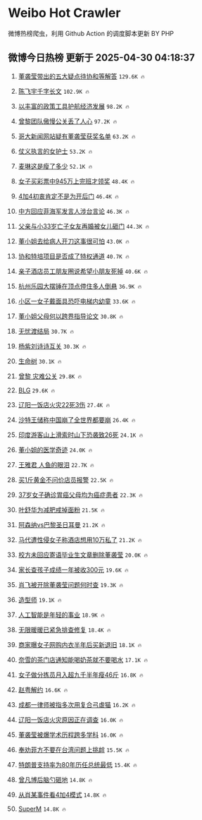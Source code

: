 # Weibo Hot Crawler 



微博热榜爬虫，利用 Github Action 的调度脚本更新 BY PHP 


## 微博今日热榜 更新于 2025-04-30 04:18:37 
1. [董袭莹带出的五大疑点待协和等解答](https://s.weibo.com/weibo?q=%23%E8%91%A3%E8%A2%AD%E8%8E%B9%E5%B8%A6%E5%87%BA%E7%9A%84%E4%BA%94%E5%A4%A7%E7%96%91%E7%82%B9%E5%BE%85%E5%8D%8F%E5%92%8C%E7%AD%89%E8%A7%A3%E7%AD%94%23&t=31&band_rank=1&Refer=top) `129.6K 🔥` 

1. [陈飞宇千字长文](https://s.weibo.com/weibo?q=%E9%99%88%E9%A3%9E%E5%AE%87%E5%8D%83%E5%AD%97%E9%95%BF%E6%96%87&t=31&band_rank=2&Refer=top) `102.9K 🔥` 

1. [以丰富的政策工具护航经济发展](https://s.weibo.com/weibo?q=%23%E4%BB%A5%E4%B8%B0%E5%AF%8C%E7%9A%84%E6%94%BF%E7%AD%96%E5%B7%A5%E5%85%B7%E6%8A%A4%E8%88%AA%E7%BB%8F%E6%B5%8E%E5%8F%91%E5%B1%95%23&t=31&band_rank=3&Refer=top) `98.2K 🔥` 

1. [曾黎团队傲慢公关丢了人心](https://s.weibo.com/weibo?q=%23%E6%9B%BE%E9%BB%8E%E5%9B%A2%E9%98%9F%E5%82%B2%E6%85%A2%E5%85%AC%E5%85%B3%E4%B8%A2%E4%BA%86%E4%BA%BA%E5%BF%83%23&t=31&band_rank=4&Refer=top) `97.2K 🔥` 

1. [哥大新闻网站疑有董袭莹获奖名单](https://s.weibo.com/weibo?q=%23%E5%93%A5%E5%A4%A7%E6%96%B0%E9%97%BB%E7%BD%91%E7%AB%99%E7%96%91%E6%9C%89%E8%91%A3%E8%A2%AD%E8%8E%B9%E8%8E%B7%E5%A5%96%E5%90%8D%E5%8D%95%23&t=31&band_rank=5&Refer=top) `63.2K 🔥` 

1. [仗义执言的女护士](https://s.weibo.com/weibo?q=%E4%BB%97%E4%B9%89%E6%89%A7%E8%A8%80%E7%9A%84%E5%A5%B3%E6%8A%A4%E5%A3%AB&t=31&band_rank=6&Refer=top) `53.2K 🔥` 

1. [麦琳这是瘦了多少](https://s.weibo.com/weibo?q=%23%E9%BA%A6%E7%90%B3%E8%BF%99%E6%98%AF%E7%98%A6%E4%BA%86%E5%A4%9A%E5%B0%91%23&t=31&band_rank=7&Refer=top) `52.1K 🔥` 

1. [女子买彩票中945万上完班才领奖](https://s.weibo.com/weibo?q=%23%E5%A5%B3%E5%AD%90%E4%B9%B0%E5%BD%A9%E7%A5%A8%E4%B8%AD945%E4%B8%87%E4%B8%8A%E5%AE%8C%E7%8F%AD%E6%89%8D%E9%A2%86%E5%A5%96%23&t=31&band_rank=8&Refer=top) `48.4K 🔥` 

1. [4加4初衷肯定不是为开后门](https://s.weibo.com/weibo?q=4%E5%8A%A04%E5%88%9D%E8%A1%B7%E8%82%AF%E5%AE%9A%E4%B8%8D%E6%98%AF%E4%B8%BA%E5%BC%80%E5%90%8E%E9%97%A8&t=31&band_rank=9&Refer=top) `46.4K 🔥` 

1. [中方回应菲海军发言人涉台言论](https://s.weibo.com/weibo?q=%23%E4%B8%AD%E6%96%B9%E5%9B%9E%E5%BA%94%E8%8F%B2%E6%B5%B7%E5%86%9B%E5%8F%91%E8%A8%80%E4%BA%BA%E6%B6%89%E5%8F%B0%E8%A8%80%E8%AE%BA%23&t=31&band_rank=10&Refer=top) `46.3K 🔥` 

1. [父亲与小33岁亡子女友再婚被女儿砸门](https://s.weibo.com/weibo?q=%23%E7%88%B6%E4%BA%B2%E4%B8%8E%E5%B0%8F33%E5%B2%81%E4%BA%A1%E5%AD%90%E5%A5%B3%E5%8F%8B%E5%86%8D%E5%A9%9A%E8%A2%AB%E5%A5%B3%E5%84%BF%E7%A0%B8%E9%97%A8%23&t=31&band_rank=11&Refer=top) `44.3K 🔥` 

1. [董小姐去给病人开刀这事很可怕](https://s.weibo.com/weibo?q=%E8%91%A3%E5%B0%8F%E5%A7%90%E5%8E%BB%E7%BB%99%E7%97%85%E4%BA%BA%E5%BC%80%E5%88%80%E8%BF%99%E4%BA%8B%E5%BE%88%E5%8F%AF%E6%80%95&t=31&band_rank=12&Refer=top) `43.0K 🔥` 

1. [协和特培项目是否成了特权通道](https://s.weibo.com/weibo?q=%23%E5%8D%8F%E5%92%8C%E7%89%B9%E5%9F%B9%E9%A1%B9%E7%9B%AE%E6%98%AF%E5%90%A6%E6%88%90%E4%BA%86%E7%89%B9%E6%9D%83%E9%80%9A%E9%81%93%23&t=31&band_rank=13&Refer=top) `40.7K 🔥` 

1. [亲子酒店员工朋友圈说希望小朋友死掉](https://s.weibo.com/weibo?q=%23%E4%BA%B2%E5%AD%90%E9%85%92%E5%BA%97%E5%91%98%E5%B7%A5%E6%9C%8B%E5%8F%8B%E5%9C%88%E8%AF%B4%E5%B8%8C%E6%9C%9B%E5%B0%8F%E6%9C%8B%E5%8F%8B%E6%AD%BB%E6%8E%89%23&t=31&band_rank=14&Refer=top) `40.6K 🔥` 

1. [杭州乐园大摆锤在顶点停住多人倒悬](https://s.weibo.com/weibo?q=%23%E6%9D%AD%E5%B7%9E%E4%B9%90%E5%9B%AD%E5%A4%A7%E6%91%86%E9%94%A4%E5%9C%A8%E9%A1%B6%E7%82%B9%E5%81%9C%E4%BD%8F%E5%A4%9A%E4%BA%BA%E5%80%92%E6%82%AC%23&t=31&band_rank=15&Refer=top) `36.9K 🔥` 

1. [小区一女子戴面具恐吓电梯内幼童](https://s.weibo.com/weibo?q=%23%E5%B0%8F%E5%8C%BA%E4%B8%80%E5%A5%B3%E5%AD%90%E6%88%B4%E9%9D%A2%E5%85%B7%E6%81%90%E5%90%93%E7%94%B5%E6%A2%AF%E5%86%85%E5%B9%BC%E7%AB%A5%23&t=31&band_rank=16&Refer=top) `33.6K 🔥` 

1. [董小姐父母何以跨界指导论文](https://s.weibo.com/weibo?q=%E8%91%A3%E5%B0%8F%E5%A7%90%E7%88%B6%E6%AF%8D%E4%BD%95%E4%BB%A5%E8%B7%A8%E7%95%8C%E6%8C%87%E5%AF%BC%E8%AE%BA%E6%96%87&t=31&band_rank=17&Refer=top) `30.8K 🔥` 

1. [无忧渡结局](https://s.weibo.com/weibo?q=%E6%97%A0%E5%BF%A7%E6%B8%A1%E7%BB%93%E5%B1%80&t=31&band_rank=18&Refer=top) `30.7K 🔥` 

1. [杨紫刘诗诗互关](https://s.weibo.com/weibo?q=%23%E6%9D%A8%E7%B4%AB%E5%88%98%E8%AF%97%E8%AF%97%E4%BA%92%E5%85%B3%23&t=31&band_rank=19&Refer=top) `30.3K 🔥` 

1. [生命树](https://s.weibo.com/weibo?q=%E7%94%9F%E5%91%BD%E6%A0%91&t=31&band_rank=20&Refer=top) `30.1K 🔥` 

1. [曾黎 灾难公关](https://s.weibo.com/weibo?q=%E6%9B%BE%E9%BB%8E%20%E7%81%BE%E9%9A%BE%E5%85%AC%E5%85%B3&t=31&band_rank=21&Refer=top) `29.8K 🔥` 

1. [BLG](https://s.weibo.com/weibo?q=BLG&t=31&band_rank=22&Refer=top) `29.6K 🔥` 

1. [辽阳一饭店火灾22死3伤](https://s.weibo.com/weibo?q=%23%E8%BE%BD%E9%98%B3%E4%B8%80%E9%A5%AD%E5%BA%97%E7%81%AB%E7%81%BE22%E6%AD%BB3%E4%BC%A4%23&t=31&band_rank=23&Refer=top) `27.4K 🔥` 

1. [沙特王储称中国崩了全世界都要崩](https://s.weibo.com/weibo?q=%23%E6%B2%99%E7%89%B9%E7%8E%8B%E5%82%A8%E7%A7%B0%E4%B8%AD%E5%9B%BD%E5%B4%A9%E4%BA%86%E5%85%A8%E4%B8%96%E7%95%8C%E9%83%BD%E8%A6%81%E5%B4%A9%23&t=31&band_rank=24&Refer=top) `26.4K 🔥` 

1. [印度游客山上滑索时山下恐袭致26死](https://s.weibo.com/weibo?q=%23%E5%8D%B0%E5%BA%A6%E6%B8%B8%E5%AE%A2%E5%B1%B1%E4%B8%8A%E6%BB%91%E7%B4%A2%E6%97%B6%E5%B1%B1%E4%B8%8B%E6%81%90%E8%A2%AD%E8%87%B426%E6%AD%BB%23&t=31&band_rank=25&Refer=top) `24.1K 🔥` 

1. [董小姐的医学奇迹](https://s.weibo.com/weibo?q=%E8%91%A3%E5%B0%8F%E5%A7%90%E7%9A%84%E5%8C%BB%E5%AD%A6%E5%A5%87%E8%BF%B9&t=31&band_rank=26&Refer=top) `24.0K 🔥` 

1. [王雅君 人鱼的眼泪](https://s.weibo.com/weibo?q=%E7%8E%8B%E9%9B%85%E5%90%9B%20%E4%BA%BA%E9%B1%BC%E7%9A%84%E7%9C%BC%E6%B3%AA&t=31&band_rank=27&Refer=top) `22.7K 🔥` 

1. [买1斤黄金不问价店员报警](https://s.weibo.com/weibo?q=%23%E4%B9%B01%E6%96%A4%E9%BB%84%E9%87%91%E4%B8%8D%E9%97%AE%E4%BB%B7%E5%BA%97%E5%91%98%E6%8A%A5%E8%AD%A6%23&t=31&band_rank=28&Refer=top) `22.5K 🔥` 

1. [37岁女子确诊胃癌父母均为癌症患者](https://s.weibo.com/weibo?q=%2337%E5%B2%81%E5%A5%B3%E5%AD%90%E7%A1%AE%E8%AF%8A%E8%83%83%E7%99%8C%E7%88%B6%E6%AF%8D%E5%9D%87%E4%B8%BA%E7%99%8C%E7%97%87%E6%82%A3%E8%80%85%23&t=31&band_rank=29&Refer=top) `22.3K 🔥` 

1. [叶舒华为减肥戒掉面粉](https://s.weibo.com/weibo?q=%23%E5%8F%B6%E8%88%92%E5%8D%8E%E4%B8%BA%E5%87%8F%E8%82%A5%E6%88%92%E6%8E%89%E9%9D%A2%E7%B2%89%23&t=31&band_rank=30&Refer=top) `21.5K 🔥` 

1. [阿森纳vs巴黎圣日耳曼](https://s.weibo.com/weibo?q=%23%E9%98%BF%E6%A3%AE%E7%BA%B3vs%E5%B7%B4%E9%BB%8E%E5%9C%A3%E6%97%A5%E8%80%B3%E6%9B%BC%23&t=31&band_rank=31&Refer=top) `21.2K 🔥` 

1. [马代遭性侵女子称酒店想用10万私了](https://s.weibo.com/weibo?q=%23%E9%A9%AC%E4%BB%A3%E9%81%AD%E6%80%A7%E4%BE%B5%E5%A5%B3%E5%AD%90%E7%A7%B0%E9%85%92%E5%BA%97%E6%83%B3%E7%94%A810%E4%B8%87%E7%A7%81%E4%BA%86%23&t=31&band_rank=32&Refer=top) `21.2K 🔥` 

1. [校方未回应寄语毕业生文章删除董袭莹](https://s.weibo.com/weibo?q=%23%E6%A0%A1%E6%96%B9%E6%9C%AA%E5%9B%9E%E5%BA%94%E5%AF%84%E8%AF%AD%E6%AF%95%E4%B8%9A%E7%94%9F%E6%96%87%E7%AB%A0%E5%88%A0%E9%99%A4%E8%91%A3%E8%A2%AD%E8%8E%B9%23&t=31&band_rank=33&Refer=top) `20.0K 🔥` 

1. [家长查孩子成绩一年被收300元](https://s.weibo.com/weibo?q=%23%E5%AE%B6%E9%95%BF%E6%9F%A5%E5%AD%A9%E5%AD%90%E6%88%90%E7%BB%A9%E4%B8%80%E5%B9%B4%E8%A2%AB%E6%94%B6300%E5%85%83%23&t=31&band_rank=34&Refer=top) `19.6K 🔥` 

1. [肖飞被开除董袭莹问题何时查](https://s.weibo.com/weibo?q=%23%E8%82%96%E9%A3%9E%E8%A2%AB%E5%BC%80%E9%99%A4%E8%91%A3%E8%A2%AD%E8%8E%B9%E9%97%AE%E9%A2%98%E4%BD%95%E6%97%B6%E6%9F%A5%23&t=31&band_rank=35&Refer=top) `19.3K 🔥` 

1. [造型师](https://s.weibo.com/weibo?q=%E9%80%A0%E5%9E%8B%E5%B8%88&t=31&band_rank=36&Refer=top) `19.1K 🔥` 

1. [人工智能是年轻的事业](https://s.weibo.com/weibo?q=%23%E4%BA%BA%E5%B7%A5%E6%99%BA%E8%83%BD%E6%98%AF%E5%B9%B4%E8%BD%BB%E7%9A%84%E4%BA%8B%E4%B8%9A%23&t=31&band_rank=37&Refer=top) `18.9K 🔥` 

1. [无限暖暖已紧急排查修复](https://s.weibo.com/weibo?q=%23%E6%97%A0%E9%99%90%E6%9A%96%E6%9A%96%E5%B7%B2%E7%B4%A7%E6%80%A5%E6%8E%92%E6%9F%A5%E4%BF%AE%E5%A4%8D%23&t=31&band_rank=38&Refer=top) `18.4K 🔥` 

1. [商家曝女子网购内衣半年后买新退旧](https://s.weibo.com/weibo?q=%23%E5%95%86%E5%AE%B6%E6%9B%9D%E5%A5%B3%E5%AD%90%E7%BD%91%E8%B4%AD%E5%86%85%E8%A1%A3%E5%8D%8A%E5%B9%B4%E5%90%8E%E4%B9%B0%E6%96%B0%E9%80%80%E6%97%A7%23&t=31&band_rank=39&Refer=top) `18.1K 🔥` 

1. [奈雪的茶门店通知能喝奶茶就不要喝水](https://s.weibo.com/weibo?q=%23%E5%A5%88%E9%9B%AA%E7%9A%84%E8%8C%B6%E9%97%A8%E5%BA%97%E9%80%9A%E7%9F%A5%E8%83%BD%E5%96%9D%E5%A5%B6%E8%8C%B6%E5%B0%B1%E4%B8%8D%E8%A6%81%E5%96%9D%E6%B0%B4%23&t=31&band_rank=40&Refer=top) `17.1K 🔥` 

1. [女子做分拣员月入超九千半年瘦46斤](https://s.weibo.com/weibo?q=%23%E5%A5%B3%E5%AD%90%E5%81%9A%E5%88%86%E6%8B%A3%E5%91%98%E6%9C%88%E5%85%A5%E8%B6%85%E4%B9%9D%E5%8D%83%E5%8D%8A%E5%B9%B4%E7%98%A646%E6%96%A4%23&t=31&band_rank=41&Refer=top) `16.8K 🔥` 

1. [赵粤解约](https://s.weibo.com/weibo?q=%E8%B5%B5%E7%B2%A4%E8%A7%A3%E7%BA%A6&t=31&band_rank=42&Refer=top) `16.6K 🔥` 

1. [成都一律师被指多次用复合弓虐猫](https://s.weibo.com/weibo?q=%23%E6%88%90%E9%83%BD%E4%B8%80%E5%BE%8B%E5%B8%88%E8%A2%AB%E6%8C%87%E5%A4%9A%E6%AC%A1%E7%94%A8%E5%A4%8D%E5%90%88%E5%BC%93%E8%99%90%E7%8C%AB%23&t=31&band_rank=43&Refer=top) `16.2K 🔥` 

1. [辽阳一饭店火灾原因正在调查](https://s.weibo.com/weibo?q=%23%E8%BE%BD%E9%98%B3%E4%B8%80%E9%A5%AD%E5%BA%97%E7%81%AB%E7%81%BE%E5%8E%9F%E5%9B%A0%E6%AD%A3%E5%9C%A8%E8%B0%83%E6%9F%A5%23&t=31&band_rank=44&Refer=top) `16.0K 🔥` 

1. [董袭莹被爆学术历程跨多学科](https://s.weibo.com/weibo?q=%23%E8%91%A3%E8%A2%AD%E8%8E%B9%E8%A2%AB%E7%88%86%E5%AD%A6%E6%9C%AF%E5%8E%86%E7%A8%8B%E8%B7%A8%E5%A4%9A%E5%AD%A6%E7%A7%91%23&t=31&band_rank=45&Refer=top) `16.0K 🔥` 

1. [奉劝菲方不要在台湾问题上挑衅](https://s.weibo.com/weibo?q=%23%E5%A5%89%E5%8A%9D%E8%8F%B2%E6%96%B9%E4%B8%8D%E8%A6%81%E5%9C%A8%E5%8F%B0%E6%B9%BE%E9%97%AE%E9%A2%98%E4%B8%8A%E6%8C%91%E8%A1%85%23&t=31&band_rank=46&Refer=top) `15.5K 🔥` 

1. [特朗普支持率为80年历任总统最低](https://s.weibo.com/weibo?q=%23%E7%89%B9%E6%9C%97%E6%99%AE%E6%94%AF%E6%8C%81%E7%8E%87%E4%B8%BA80%E5%B9%B4%E5%8E%86%E4%BB%BB%E6%80%BB%E7%BB%9F%E6%9C%80%E4%BD%8E%23&t=31&band_rank=47&Refer=top) `15.4K 🔥` 

1. [曾凡博后脑勺砸地](https://s.weibo.com/weibo?q=%23%E6%9B%BE%E5%87%A1%E5%8D%9A%E5%90%8E%E8%84%91%E5%8B%BA%E7%A0%B8%E5%9C%B0%23&t=31&band_rank=48&Refer=top) `14.8K 🔥` 

1. [从肖某事件看4加4模式](https://s.weibo.com/weibo?q=%23%E4%BB%8E%E8%82%96%E6%9F%90%E4%BA%8B%E4%BB%B6%E7%9C%8B4%E5%8A%A04%E6%A8%A1%E5%BC%8F%23&t=31&band_rank=49&Refer=top) `14.8K 🔥` 

1. [SuperM](https://s.weibo.com/weibo?q=SuperM&t=31&band_rank=50&Refer=top) `14.8K 🔥` 

